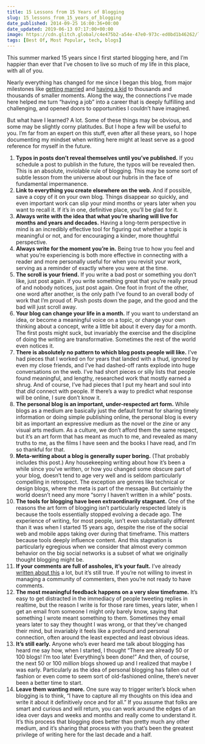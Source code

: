 ```yaml
---
title: 15 Lessons from 15 Years of Blogging
slug: 15_lessons_from_15_years_of_blogging
date_published: 2014-09-25 16:00:36+00:00
date_updated: 2019-06-13 07:17:00+00:00
image: https://cdn.glitch.global/c4e475b2-a54e-47e0-973c-ed0bd1b46262/lorenzo-herrera-p0j-mE6mGo4-unsplash.jpg?v=1670201374535
tags: [Best Of, Most Popular, tech, blogs]
---
```

This summer marked 15 years since I first started blogging here, and I’m happier than ever that I’ve chosen to live so much of my life in this place, with all of you.

Nearly everything has changed for me since I began this blog, from major milestones like [getting married](/2005/10/post.html) and [having a kid](/2011/02/malcolm-browne-dash.html) to thousands and thousands of smaller moments. Along the way, the connections I’ve made here helped me turn “having a job” into a career that is deeply fulfilling and challenging, and opened doors to opportunities I couldn’t have imagined.

But what have I learned? A lot. Some of these things may be obvious, and some may be slightly corny platitudes. But I hope a few will be useful to you. I’m far from an expert on this stuff, even after all these years, so I hope documenting my mindset when writing here might at least serve as a good reference for myself in the future.

1. **Typos in posts don’t reveal themselves until you’ve published.** If you schedule a post to publish in the future, the typos will be revealed then. This is an absolute, inviolable rule of blogging. This may be some sort of subtle lesson from the universe about our hubris in the face of fundamental impermanence.
2. **Link to everything you create elsewhere on the web.** And if possible, save a copy of it on your own blog. Things disappear *so* quickly, and even important work can slip your mind months or years later when you want to recall it. If it’s in one, definitive place, you’ll be glad for it.
3. **Always write with the idea that what you’re sharing will live for months and years and decades.** Having a long-term perspective in mind is an incredibly effective tool for figuring out whether a topic is meaningful or not, and for encouraging a kinder, more thoughtful perspective.
4. **Always write for the moment you’re in.** Being true to how you feel and what you’re experiencing is both more effective in connecting with a reader and more personally useful for when you revisit your work, serving as a reminder of exactly where you were at the time.
5. **The scroll is your friend.** If you write a bad post or something you don’t like, just post again. If you write something great that you’re really proud of and nobody notices, just post again. One foot in front of the other, one word after another, is the only path I’ve found to an overall body of work that I’m proud of. Push posts down the page, and the good and the bad will just scroll away.
6. **Your blog can change your life in a month.** If you want to understand an idea, or become a meaningful voice on a topic, or change your own thinking about a concept, write a little bit about it every day for a month. The first posts might suck, but invariably the exercise and the discipline of doing the writing are transformative. Sometimes the rest of the world even notices it.
7. **There is absolutely no pattern to which blog posts people will like.** I’ve had pieces that I worked on for years that landed with a thud, ignored by even my close friends, and I’ve had dashed-off rants explode into huge conversations on the web. I’ve had short pieces or silly lists that people found meaningful, and lengthy, researched work that mostly earned a shrug. And of course, I’ve had pieces that I put my heart and soul into that *did* connect with people. If there’s a way to predict what response will be online, I sure don’t know it.
8. **The personal blog is an important, under-respected art form.** While blogs as a medium are basically just the default format for sharing timely information or doing simple publishing online, the personal blog is every bit as important an expressive medium as the novel or the zine or any visual arts medium. As a culture, we don’t afford them the same respect, but it’s an art form that has meant as much to me, and revealed as many truths to me, as the films I have seen and the books I have read, and I’m so thankful for that.
9. **Meta-writing about a blog is generally super boring.** (That probably includes this post.) Any housekeeping writing about how it’s been a while since you’ve written, or how you changed some obscure part of your blog, doesn’t tend to age very well and is seldom particularly compelling in retrospect. The exception are genres like technical or design blogs, where the meta is part of the message. But certainly the world doesn’t need any more “sorry I haven’t written in a while” posts.
10. **The tools for blogging have been extraordinarily stagnant.** One of the reasons the art form of blogging isn’t particularly respected lately is because the tools essentially stopped evolving a decade ago. The experience of writing, for most people, isn’t even substantially different than it was when I started 15 years ago, despite the rise of the social web and mobile apps taking over during that timeframe. This matters because tools deeply influence content. And this stagnation is particularly egregious when we consider that almost every common behavior on the big social networks is a subset of what we originally thought blogging might be.
11. **If your comments are full of assholes, it’s your fault.** I’ve already [written about this](/2011/07/20/if_your_websites_full_of_assholes_its_your_fault-2/) a lot, but it’s still true. If you’re not willing to invest in managing a community of commenters, then you’re not ready to have comments.
12. **The most meaningful feedback happens on a very slow timeframe.** It’s easy to get distracted in the immediacy of people tweeting replies in realtime, but the reason I write is for those rare times, years later, when I get an email from someone I might only barely know, saying that something I wrote meant something to them. Sometimes they email years later to say they thought I was wrong, or that they’ve changed their mind, but invariably it feels like a profound and personal connection, often around the least expected and least obvious ideas.
13. **It’s still early.** Anyone who’s ever heard me talk about blogging has heard me say how, when I started, I thought “There are already 50 or 100 blogs! I’m too late! Everything’s been done!” And then, of course, the next 50 or 100 *million* blogs showed up and I realized that maybe I was early. Particularly as the idea of personal blogging has fallen out of fashion or even come to seem sort of old-fashioned online, there’s never been a better time to start.
14. **Leave them wanting more.** One sure way to trigger writer’s block when blogging is to think, “I have to capture all my thoughts on this idea and write it about it definitively once and for all.” If you assume that folks are smart and curious and will return, you can work around the edges of an idea over days and weeks and months and really come to understand it. It’s this process that blogging does better than pretty much any other medium, and it’s sharing that process with you that’s been the greatest privilege of writing here for the last decade and a half.
